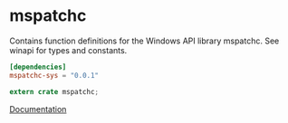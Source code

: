 # mspatchc #
Contains function definitions for the Windows API library mspatchc. See winapi for types and constants.

```toml
[dependencies]
mspatchc-sys = "0.0.1"
```

```rust
extern crate mspatchc;
```

[Documentation](https://retep998.github.io/doc/winapi/mspatchc/)
